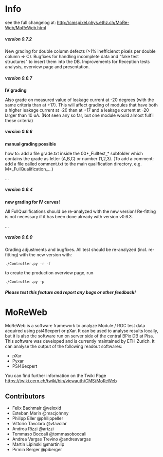 Info
=======

see the full changelog at:
http://cmspixel.phys.ethz.ch/MoRe-Web/MoReWeb.html


##### version 0.7.2

New grading for double column defects (>1% inefficienct pixels per double column => C). Bugfixes for handling incomplete data and "fake test structures" to insert them into the DB.
Improvements for Reception tests analysis, overview page and presentation.


##### version 0.6.7

**IV grading**

Also grade on measured value of leakage current at -20 degrees (with the same criteria than at +17). This will affect grading of modules that have both a higher leakage current at -20 than at +17 and a leakage current at -20 larger than 10 uA. (Not seen any so far, but one module would almost fulfil these criteria)

##### version 0.6.6

**manual grading possible**

how to: add a file grade.txt inside the 00\*\_Fulltest\_\* subfolder which contains the grade as letter (A,B,C) or number (1,2,3). (To add a comment: add a file called comment.txt to the main qualification directory, e.g. M\*\_FullQualification\_...)

...

##### version 0.6.4

**new grading for IV curves!**

All FullQualifications should be re-analyzed with the new version! Re-fitting is not necessary if it has been done already with version v0.6.3.

...

##### version 0.6.0
Grading adjustments and bugfixes.
All test should be re-analyzed (incl. re-fitting) with the new version with:

    ./Controller.py -r -f
    
to create the production overview page, run

    ./Controller.py -p
    
##### Please test this feature and report any bugs or other feedback!




MoReWeb
=======
MoReWeb is a software framework to analyze Module / ROC test data acquired using psi46expert or pXar. It can be used to analyse results locally, but it is also the software run on server side of the central BPix DB at Pisa. This software was developed and is currently maintained by ETH Zurich.
It can analyse the output of the following readout softwares:
* pXar
* Pyxar
* PSI46expert

You can find further information on the Twiki Page
https://twiki.cern.ch/twiki/bin/viewauth/CMS/MoReWeb


## Contributors
* Felix Bachmair @veloxid
* Esteban Marín @macjohnny
* Philipp Eller @philippeller
* Vittorio Tavolaro @vtavolar
* Andrea Rizzi @arizzi
* Tommaso Boccali @tommasoboccali
* Andrea Vargas Trevino @andreavargas
* Martin Lipinski  @martinlip
* Pirmin Berger @piberger
